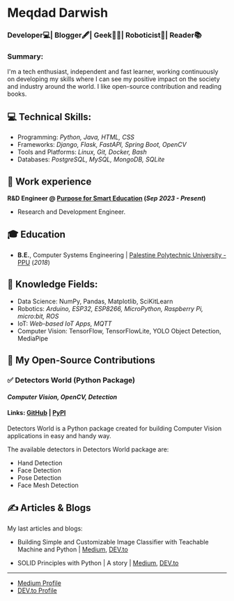 # Meqdad Darwish
### Developer💻| Blogger🖋️| Geek👨‍💻| Roboticist🤖| Reader📚

### Summary: 
I'm a tech enthusiast, independent and fast learner, working continuously on developing my skills where I can see my positive impact on the society and industry around the world. I like open-source contribution and reading books. 

## 💻 Technical Skills:

- Programming: _Python, Java, HTML, CSS_
- Frameworks: _Django, Flask, FastAPI, Spring Boot, OpenCV_
- Tools and Platforms: _Linux, Git, Docker, Bash_
- Databases: _PostgreSQL, MySQL, MongoDB, SQLite_

## 💼 Work experience 
**R&D Engineer @ <a href="https://www.purpose.ps/" target="_blank">Purpose for Smart Education</a> (_Sep 2023 - Present_)**
- Research and Development Engineer.

  
## 🎓 Education
- **B.E.**, Computer Systems Engineering | <a href="https://ppu.edu/" target="_blank">Palestine Polytechnic University - PPU</a> (_2018_)

## 📜 Knowledge Fields:
- Data Science: NumPy, Pandas, Matplotlib, SciKitLearn
- Robotics: _Arduino, ESP32, ESP8266, MicroPython, Raspberry Pi, micro:bit, ROS_
- IoT: _Web-based IoT Apps, MQTT_
- Computer Vision: TensorFlow, TensorFlowLite, YOLO Object Detection, MediaPipe

## 🌱 My Open-Source Contributions
### ✅ Detectors World (Python Package)
#### _Computer Vision, OpenCV, Detection_
#### Links: <a href="https://github.com/MeqdadDev/detectors-world" target="_blank">GitHub</a> | <a href="https://pypi.org/project/detectors-world" target="_blank">PyPI</a>

Detectors World is a Python package created for building Computer Vision applications in easy and handy way.

The available detectors in Detectors World package are:
- Hand Detection
- Face Detection
- Pose Detection
- Face Mesh Detection


## ✍️ Articles & Blogs
My last articles and blogs:
- Building Simple and Customizable Image Classifier with Teachable Machine and Python | <a href="https://medium.com/@meqdad.dev/building-simple-and-customizable-image-classifier-with-teachable-machine-and-python-30d50169d638" target="_blank">Medium</a>, <a href="https://dev.to/meqdad_dev/building-simple-and-customizable-image-classifier-with-teachable-machine-and-python-4jim" target="_blank">DEV.to</a>

- SOLID Principles with Python | A story | <a href="https://medium.com/@meqdad.dev/solid-principles-with-python-a-story-35812c9da1f8" target="_blank">Medium</a>, <a href="https://dev.to/meqdad_dev/solid-principles-with-python-a-story-1eh8" target="_blank">DEV.to</a>
---------
- <a href="https://medium.com/@meqdad.dev" target="_blank">Medium Profile</a>
- <a href="https://dev.to/meqdad_dev" target="_blank">DEV.to Profile</a>

